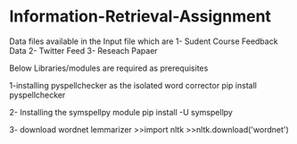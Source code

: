 # Information-Retrieval-Assignment
Data files available in the Input file which are 1- Sudent Course Feedback Data 2- Twitter Feed 3- Reseach Papaer

Below Libraries/modules are required as prerequisites


1-installing pyspellchecker as the isolated word corrector pip install pyspellchecker

2- Installing the symspellpy module pip install -U symspellpy

3- download wordnet lemmarizer >>import nltk >>nltk.download('wordnet')

